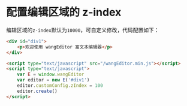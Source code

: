 # 配置编辑区域的 z-index

编辑区域的`z-index`默认为`10000`，可自定义修改，代码配置如下：

```html
<div id="div1">
    <p>欢迎使用 wangEditor 富文本编辑器</p>
</div>

<script type="text/javascript" src="/wangEditor.min.js"></script>
<script type="text/javascript">
    var E = window.wangEditor
    var editor = new E('#div1')
    editor.customConfig.zIndex = 100
    editor.create()
</script>
```


